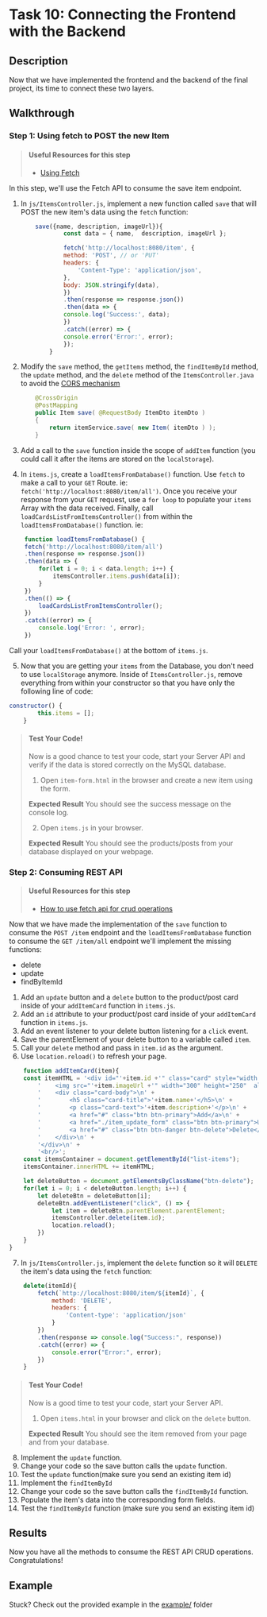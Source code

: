 # Task 10: Connecting the Frontend with the Backend

## Description

Now that we have implemented the frontend and the backend of the final project, its time to connect these two layers.

## Walkthrough

### Step 1: Using fetch to POST the new Item

> #### Useful Resources for this step
>
> - [Using Fetch](https://developer.mozilla.org/en-US/docs/Web/API/Fetch_API/Using_Fetch)

In this step, we'll use the Fetch API to consume the save item endpoint.

1. In `js/ItemsController.js`, implement a new function called `save` that will POST the new item's data using the `fetch` function:

   ```javascript
       save({name, description, imageUrl}){
               const data = { name,  description, imageUrl };

               fetch('http://localhost:8080/item', {
               method: 'POST', // or 'PUT'
               headers: {
                   'Content-Type': 'application/json',
               },
               body: JSON.stringify(data),
               })
               .then(response => response.json())
               .then(data => {
               console.log('Success:', data);
               })
               .catch((error) => {
               console.error('Error:', error);
               });
           }
   ```

2. Modify the `save` method, the `getItems` method, the `findItemById` method, the `update` method, and the `delete` method of the `ItemsController.java` to avoid the [CORS mechanism](https://developer.mozilla.org/en-US/docs/Web/HTTP/CORS)

   ```java
       @CrossOrigin
       @PostMapping
       public Item save( @RequestBody ItemDto itemDto )
       {
           return itemService.save( new Item( itemDto ) );
       }
   ```

3. Add a call to the `save` function inside the scope of `addItem` function (you could call it after the items are stored on the `localStorage`).

4. In `items.js`, create a `loadItemsFromDatabase()` function. Use `fetch` to make a call to your `GET` Route. ie: `fetch('http://localhost:8080/item/all')`. Once you receive your response from your `GET` request, use a `for loop` to populate your `items` Array with the data received. Finally, call `loadCardsListFromItemsController()` from within the `loadItemsFromDatabase()` function. ie: 
   ```javascript
    function loadItemsFromDatabase() {
    fetch('http://localhost:8080/item/all')
    .then(response => response.json())
    .then(data => {
        for(let i = 0; i < data.length; i++) {
            itemsController.items.push(data[i]);                
        }   
    })
    .then(() => {
        loadCardsListFromItemsController();
    })
    .catch((error) => {
        console.log('Error: ', error);
    })   
    ```
Call your `loadItemsFromDatabase()` at the bottom of `items.js`.

5. Now that you are getting your `items` from the Database, you don't need to use `localStorage` anymore. Inside of `ItemsController.js`, remove everything from within your constructor so that you have only the following line of code:
```javascript
constructor() {
        this.items = [];
    }
```

> #### Test Your Code!
>
> Now is a good chance to test your code, start your Server API and verify if the data is stored correctly on the MySQL database.
>
> 1. Open `item-form.html` in the browser and create a new item using the form.
>
> **Expected Result**
> You should see the success message on the console log.
>
> 2. Open `items.js` in your browser.
>
> **Expected Result**
> You should see the products/posts from your database displayed on your webpage.

### Step 2: Consuming REST API

> #### Useful Resources for this step
>
> - [How to use fetch api for crud operations](https://dev.to/duhbhavesh/how-to-use-fetch-api-for-crud-operations-57a0)

Now that we have made the implementation of the `save` function to consume the `POST /item` endpoint and the `loadItemsFromDatabase` function to consume the `GET /item/all` endpoint we'll implement the missing functions:

- delete
- update
- findByItemId

1. Add an `update` button and a `delete` button to the product/post card inside of your `addItemCard` function in `items.js`.
2. Add an `id` attribute to your product/post card inside of your `addItemCard` function in `items.js`.
3. Add an event listener to your delete button listening for a `click` event.
4. Save the parentElement of your delete button to a variable called `item`.
5. Call your `delete` method and pass in `item.id` as the argument.
6. Use `location.reload()` to refresh your page.
```javascript
    function addItemCard(item){
    const itemHTML = '<div id="'+item.id +'" class="card" style="width: 20rem;">\n' +
        '    <img src="'+item.imageUrl +'" width="300" height="250"  alt="product image">\n' +
        '    <div class="card-body">\n' +
        '        <h5 class="card-title">'+item.name+'</h5>\n' +
        '        <p class="card-text">'+item.description+'</p>\n' +
        '        <a href="#" class="btn btn-primary">Add</a>\n' +
        '        <a href="./item_update_form" class="btn btn-primary">Update</a>\n' +
        '        <a href="#" class="btn btn-danger btn-delete">Delete</a>\n' +
        '    </div>\n' +
        '</div>\n' +
        '<br/>';
    const itemsContainer = document.getElementById("list-items");
    itemsContainer.innerHTML += itemHTML;

    let deleteButton = document.getElementsByClassName("btn-delete");
    for(let i = 0; i < deleteButton.length; i++) {
        let deleteBtn = deleteButton[i];
        deleteBtn.addEventListener("click", () => {
            let item = deleteBtn.parentElement.parentElement;
            itemsController.delete(item.id);
            location.reload();
        })            
    }
}
``` 
7. In `js/ItemsController.js`, implement the `delete` function so it will `DELETE` the item's data using the `fetch` function:
```javascript
    delete(itemId){
        fetch(`http://localhost:8080/item/${itemId}`, {
            method: 'DELETE',
            headers: {
                'Content-type': 'application/json'
            }
        })
        .then(response => console.log("Success:", response))
        .catch((error) => {
            console.error("Error:", error);
        })
    }
```
 
> #### Test Your Code!
>
> Now is a good time to test your code, start your Server API.
>
> 1. Open `items.html` in your browser and click on the `delete` button.
>
> **Expected Result**
> You should see the item removed from your page and from your database.
>

8. Implement the `update` function.
9. Change your code so the save button calls the `update` function.
10. Test the `update` function(make sure you send an existing item id)
11. Implement the `findItemById`
12. Change your code so the save button calls the `findItemById` function.
13. Populate the item's data into the corresponding form fields.
14. Test the `findItemById` function (make sure you send an existing item id)

## Results

Now you have all the methods to consume the REST API CRUD operations. Congratulations!

## Example

Stuck? Check out the provided example in the [example/](example/) folder
